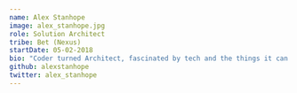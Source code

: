 ```yaml
---
name: Alex Stanhope
image: alex_stanhope.jpg
role: Solution Architect
tribe: Bet (Nexus)
startDate: 05-02-2018
bio: "Coder turned Architect, fascinated by tech and the things it can do for how we all work together."
github: alexstanhope
twitter: alex_stanhope
---
```

